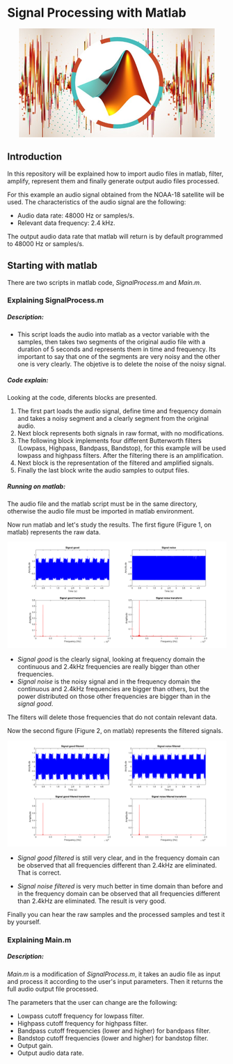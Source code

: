 
# Signal Processing with Matlab

<p align="center">
  <img width="450" height="250" src="https://github.com/AndresCasasola/Matlab-SignalProcessing/raw/master/resources/images/intro.jpg">
</p>

## Introduction
In this repository will be explained how to import audio files in matlab, filter, amplify, represent them and finally generate output audio files processed.

For this example an audio signal obtained from the NOAA-18 satellite will be used.
The characteristics of the audio signal are the following:
- Audio data rate: 48000 Hz or samples/s.
- Relevant data frequency: 2.4 kHz.

The output audio data rate that matlab will return is by default programmed to 48000 Hz or samples/s.

## Starting with matlab
There are two scripts in matlab code, *SignalProcess.m* and *Main.m*.

<!-- <br>
<center><strong><font size="+2">Explaining SignalProcess.m</font></strong></center> -->

 ### Explaining SignalProcess.m

##### Description:
- This script loads the audio into matlab as a vector variable with the samples, then takes two segments of the original audio file with a duration of 5 seconds and represents them in time and frequency. Its important to say that one of the segments are very noisy and the other one is very clearly. The objetive is to delete the noise of the noisy signal.

##### Code explain:
Looking at the code, diferents blocks are presented.
1) The first part loads the audio signal, define time and frequency domain and takes a noisy segment and a clearly segment from the original audio. 
2) Next block represents both signals in raw format, with no modifications. 
3) The following block implements four different Butterworth filters (Lowpass, Highpass, Bandpass, Bandstop), for this example will be used lowpass and highpass filters. After the filtering there is an amplification. 
4) Next block is the representation of the filtered and amplified signals.
5) Finally the last block write the audio samples to output files.

##### Running on matlab:
The audio file and the matlab script must be in the same directory, otherwise the audio file must be imported in matlab environment.

Now run matlab and let's study the results.
The first figure (Figure 1, on matlab) represents the raw data.

![Figure 1](https://github.com/AndresCasasola/Matlab-SignalProcessing/raw/master/resources/images/signal_raw.png "Figure 1")

- *Signal good* is the clearly signal, looking at frequency domain the continuous and 2.4kHz frequencies are really bigger than other frequencies.
- *Signal noise* is the noisy signal and in the frequency domain the continuous and 2.4kHz frequencies are bigger than others, but the power distributed on those other frequencies are bigger than in the *signal good*.

The filters will delete those frequencies that do not contain relevant data.

Now the second figure (Figure 2, on matlab) represents the filtered signals.

![Figure 2](https://github.com/AndresCasasola/Matlab-SignalProcessing/raw/master/resources/images/signal_filtered.png "Figure 2")

- *Signal good filtered* is still very clear, and in the frequency domain can be observed that all frequencies different than 2.4kHz are eliminated. That is correct.

- *Signal noise filtered* is very much better in time domain than before and in the frequency domain can be observed that all frequencies different than 2.4kHz are eliminated. The result is very good.

Finally you can hear the raw samples and the processed samples and test it by yourself.


<!-- <center><strong><font size="+2">Explaining Main.m</font></strong></center> -->

### Explaining Main.m

##### Description:

*Main.m* is a modification of *SignalProcess.m*, it takes an audio file as input and process it according to the user's input parameters. Then it returns the full audio output file processed.

The parameters that the user can change are the following:
- Lowpass cutoff frequency for lowpass filter.
- Highpass cutoff frequency for highpass filter.
- Bandpass cutoff frequencies (lower and higher) for bandpass filter.
- Bandstop cutoff frequencies (lower and higher) for bandstop filter.
- Output gain.
- Output audio data rate.